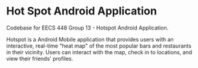 # Hot Spot Android Application
Codebase for EECS 448 Group 13 - Hotspot Android Application.

Hotspot is a Android Mobile application that provides users with an interactive, real-time "heat map" of the most popular bars and restaurants in their vicinity. Users can interact with the map, check in to locations, and view their friends' profiles.
